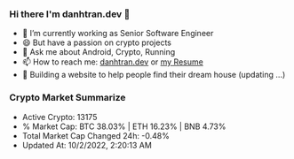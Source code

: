 ### Hi there I'm danhtran.dev 👋

- 🔭 I’m currently working as Senior Software Engineer
- 😄 But have a passion on crypto projects
- 💬 Ask me about Android, Crypto, Running 
- 📫 How to reach me: <a href="https://danhtran.dev" target="_blank">danhtran.dev</a> or <a href="Developer-Resume.pdf" target="_blank">my Resume</a>
- 🌱 Building a website to help people find their dream house (updating ...)

### Crypto Market Summarize
- Active Crypto: 13175
- % Market Cap: BTC 38.03% | ETH 16.23% | BNB 4.73%
- Total Market Cap Changed 24h: -0.48%
- Updated At: 10/2/2022, 2:20:13 AM

